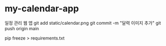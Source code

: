 # my-calendar-app
일정 관리 웹 앱
git add static/calendar.png
git commit -m "달력 이미지 추가"
git push origin main

pip freeze > requirements.txt
